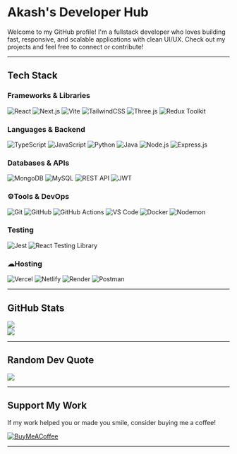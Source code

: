 # Akash's Developer Hub

Welcome to my GitHub profile! I'm a fullstack developer who loves building fast, responsive, and scalable applications with clean UI/UX. Check out my projects and feel free to connect or contribute!

---

## Tech Stack

### Frameworks & Libraries
![React](https://img.shields.io/badge/react-%2320232a.svg?style=for-the-badge&logo=react&logoColor=%2361DAFB)
![Next.js](https://img.shields.io/badge/next.js-000000?style=for-the-badge&logo=next.js&logoColor=white)
![Vite](https://img.shields.io/badge/vite-%23646CFF.svg?style=for-the-badge&logo=vite&logoColor=white)
![TailwindCSS](https://img.shields.io/badge/tailwindcss-%2338b2ac.svg?style=for-the-badge&logo=tailwind-css&logoColor=white)
![Three.js](https://img.shields.io/badge/three.js-black?style=for-the-badge&logo=three.js&logoColor=white)
![Redux Toolkit](https://img.shields.io/badge/redux%20toolkit-%23764ABC.svg?style=for-the-badge&logo=redux&logoColor=white)

### Languages & Backend
![TypeScript](https://img.shields.io/badge/typescript-%23007ACC.svg?style=for-the-badge&logo=typescript&logoColor=white)
![JavaScript](https://img.shields.io/badge/javascript-%23323330.svg?style=for-the-badge&logo=javascript&logoColor=%23F7DF1E)
![Python](https://img.shields.io/badge/python-3670A0?style=for-the-badge&logo=python&logoColor=ffdd54)
![Java](https://img.shields.io/badge/java-%23ED8B00.svg?style=for-the-badge&logo=openjdk&logoColor=white)
![Node.js](https://img.shields.io/badge/node.js-6DA55F?style=for-the-badge&logo=node.js&logoColor=white)
![Express.js](https://img.shields.io/badge/express.js-%23404d59.svg?style=for-the-badge&logo=express&logoColor=%2361DAFB)

### Databases & APIs
![MongoDB](https://img.shields.io/badge/MongoDB-%234ea94b.svg?style=for-the-badge&logo=mongodb&logoColor=white)
![MySQL](https://img.shields.io/badge/mysql-4479A1.svg?style=for-the-badge&logo=mysql&logoColor=white)
![REST API](https://img.shields.io/badge/REST-API-%23000000.svg?style=for-the-badge&logo=fastapi&logoColor=white)
![JWT](https://img.shields.io/badge/JWT-black?style=for-the-badge&logo=JSON%20web%20tokens)

### ⚙Tools & DevOps
![Git](https://img.shields.io/badge/git-%23F05033.svg?style=for-the-badge&logo=git&logoColor=white)
![GitHub](https://img.shields.io/badge/github-%23121011.svg?style=for-the-badge&logo=github&logoColor=white)
![GitHub Actions](https://img.shields.io/badge/GitHub%20Actions-%232671E5?style=for-the-badge&logo=githubactions&logoColor=white)
![VS Code](https://img.shields.io/badge/vscode-%23007ACC.svg?style=for-the-badge&logo=visual-studio-code&logoColor=white)
![Docker](https://img.shields.io/badge/docker-%230db7ed.svg?style=for-the-badge&logo=docker&logoColor=white)
![Nodemon](https://img.shields.io/badge/nodemon-%23323330.svg?style=for-the-badge&logo=nodemon&logoColor=%BBDEAD)

### Testing
![Jest](https://img.shields.io/badge/jest-%23C21325.svg?style=for-the-badge&logo=jest&logoColor=white)
![React Testing Library](https://img.shields.io/badge/testing%20library-%23E33332.svg?style=for-the-badge&logo=testing-library&logoColor=white)

### ☁Hosting
![Vercel](https://img.shields.io/badge/vercel-%23000000.svg?style=for-the-badge&logo=vercel&logoColor=white)
![Netlify](https://img.shields.io/badge/netlify-%23000000.svg?style=for-the-badge&logo=netlify&logoColor=#00C7B7)
![Render](https://img.shields.io/badge/render-%2346E3B7.svg?style=for-the-badge&logo=render&logoColor=white)
![Postman](https://img.shields.io/badge/Postman-FF6C37?style=for-the-badge&logo=postman&logoColor=white)

---

## GitHub Stats
![](https://github-readme-streak-stats.herokuapp.com/?user=Akash-developer-hub&theme=dark&hide_border=true)<br/>
![](https://github-readme-stats.vercel.app/api/top-langs/?username=Akash-developer-hub&theme=dark&hide_border=true&layout=compact)

---

## Random Dev Quote

![](https://quotes-github-readme.vercel.app/api?type=horizontal&theme=radical)

---


## Support My Work

If my work helped you or made you smile, consider buying me a coffee!

[![BuyMeACoffee](https://img.shields.io/badge/Buy%20Me%20a%20Coffee-ffdd00?style=for-the-badge&logo=buy-me-a-coffee&logoColor=black)](https://buymeacoffee.com/akash.developer)

---

<!-- Proudly created with GPRM ( https://gprm.itsvg.in ) -->
